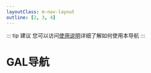 ```yaml
---
layoutClass: m-nav-layout
outline: [2, 3, 4]
---
```


::: tip 建议
您可以访问[使用说明](/Guide)详细了解如何使用本导航
:::

<script setup>
import { NAV_DATA } from './data'
</script>
<style src="./index.scss"></style>

# GAL导航

<MNavLinks v-for="{title, items} in NAV_DATA" :title="title" :items="items"/>

<br />
